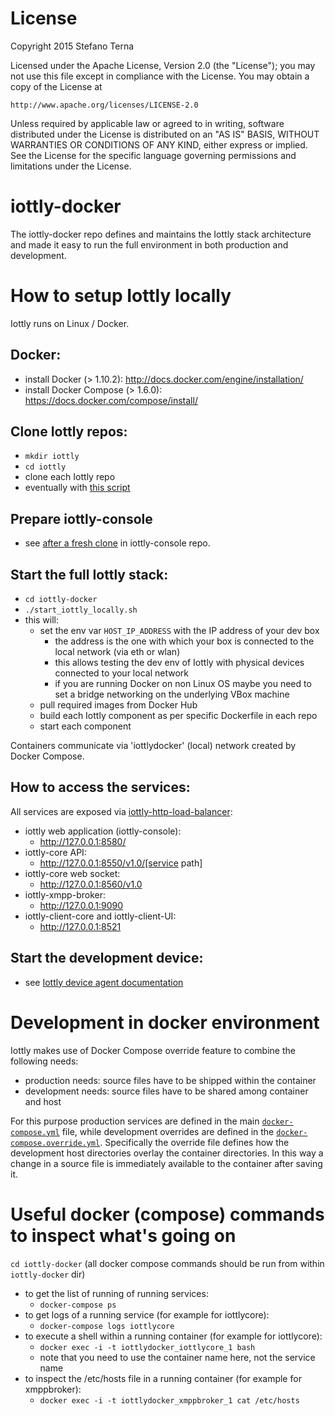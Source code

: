 # License

Copyright 2015 Stefano Terna

Licensed under the Apache License, Version 2.0 (the "License");
you may not use this file except in compliance with the License.
You may obtain a copy of the License at

    http://www.apache.org/licenses/LICENSE-2.0

Unless required by applicable law or agreed to in writing, software
distributed under the License is distributed on an "AS IS" BASIS,
WITHOUT WARRANTIES OR CONDITIONS OF ANY KIND, either express or implied.
See the License for the specific language governing permissions and
limitations under the License.

# iottly-docker
The iottly-docker repo defines and maintains the Iottly stack architecture and made it easy to run the full environment in both production and development.

# How to setup Iottly locally

Iottly runs on Linux / Docker.

## Docker:
- install Docker (> 1.10.2): http://docs.docker.com/engine/installation/
- install Docker Compose (> 1.6.0): https://docs.docker.com/compose/install/

## Clone Iottly repos:
- `mkdir iottly`
- `cd iottly`
- clone each Iottly repo
- eventually with [this script](https://raw.githubusercontent.com/iottly/iottly-docker/master/gitclone.sh)

## Prepare iottly-console
- see [after a fresh clone](https://github.com/iottly/iottly-console#after-a-fresh-clone) in iottly-console repo.

## Start the full Iottly stack:
- `cd iottly-docker`
- `./start_iottly_locally.sh`
- this will:
  - set the env var `HOST_IP_ADDRESS` with the IP address of your dev box 
    - the address is the one with which your box is connected to the local network (via eth or wlan)
    - this allows testing the dev env of Iottly with physical devices connected to your local network
    - if you are running Docker on non Linux OS maybe you need to set a bridge networking on the underlying VBox machine 
  - pull required images from Docker Hub
  - build each Iottly component as per specific Dockerfile in each repo
  - start each component

Containers communicate via 'iottlydocker' (local) network created by Docker Compose.

## How to access the services:

All services are exposed via [iottly-http-load-balancer](https://github.com/iottly/iottly-http-load-balancer):
- iottly web application (iottly-console):
  - http://127.0.0.1:8580/
- iottly-core API:
  - http://127.0.0.1:8550/v1.0/[service path]
- iottly-core web socket:
  - http://127.0.0.1:8560/v1.0
- iottly-xmpp-broker:
  - http://127.0.0.1:9090
- iottly-client-core and iottly-client-UI:
  - http://127.0.0.1:8521


## Start the development device:
- see [Iottly device agent documentation](https://github.com/iottly/iottly-device-agent-py)

# Development in docker environment

Iottly makes use of Docker Compose override feature to combine the following needs:
- production needs: source files have to be shipped within the container
- development needs: source files have to be shared among container and host

For this purpose production services are defined in the main [`docker-compose.yml`](https://github.com/iottly/iottly-docker/blob/master/docker-compose.yml) file, while development overrides are defined in the [`docker-compose.override.yml`](https://github.com/iottly/iottly-docker/blob/master/docker-compose.override.yml). Specifically the override file defines how the development host directories overlay the container directories. In this way a change in a source file is immediately available to the container after saving it.

# Useful docker (compose) commands to inspect what's going on

`cd iottly-docker`
(all docker compose commands should be run from within `iottly-docker` dir)

- to get the list of running of running services:
  - `docker-compose ps`
- to get logs of a running service (for example for iottlycore):
  - `docker-compose logs iottlycore`
- to execute a shell within a running container (for example for iottlycore):
  - `docker exec -i -t iottlydocker_iottlycore_1 bash`
  - note that you need to use the container name here, not the service name
- to inspect the /etc/hosts file in a running container (for example for xmppbroker):
  - `docker exec -i -t iottlydocker_xmppbroker_1 cat /etc/hosts`
